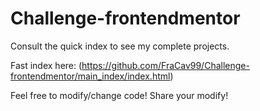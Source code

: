 # Challenge-frontendmentor
Consult the quick index to see my complete projects.

Fast index here: (https://github.com/FraCav99/Challenge-frontendmentor/main_index/index.html)

Feel free to modify/change code! Share your modify!
